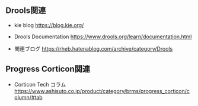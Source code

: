 
## Drools関連
- kie blog
https://blog.kie.org/

- Drools Documentation
https://www.drools.org/learn/documentation.html

- 関連ブログ
https://rheb.hatenablog.com/archive/category/Drools


## Progress Corticon関連

- Corticon Tech コラム
https://www.ashisuto.co.jp/product/category/brms/progress_corticon/column/#tab



